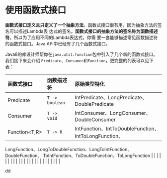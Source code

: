 使用函数式接口
================================================================================
**函数式接口定义且只定义了一个抽象方法**。函数式接口很有用，因为抽象方法的签名可以描述Lambda表
达式的签名。**函数式接口的抽象方法的签名称为函数描述符**。所以为了应用不同的Lambda表达式，你需
要一套能够描述常见函数描述符的函数式接口。Java API中已经有了几个函数式接口。

Java8的库设计师帮你在`java.util.function`包中引入了几个新的函数式接口。我们接下来会介绍
`Predicate`、`Consumer`和`Function`，更完整的列表可以见下表：

| 函数式接口 | 函数描述符 | 原始类型特化 |
| :------------- | :------------- | :------------- |
| Predicate<T> | `T -> boolean` | IntPredicate、LongPredicate、DoublePredicate |
| Consumer<T> | `T -> void` | IntConsumer、LongConsumer、DoubleConsumer |
| Function<T,R> | `T -> R` | IntFunction<R>、IntToDoubleFunction、IntToLongFunction、
LongFunction<R>、LongToDoubleFunction、LongToIntFunction、DoubleFunction<R>、
ToIntFunction<T>、ToDoubleFunction<T>、ToLongFunction<T> |
|  |  |  |
|  |  |  |
|  |  |  |
|  |  |  |
|  |  |  |
|  |  |  |

































dd

